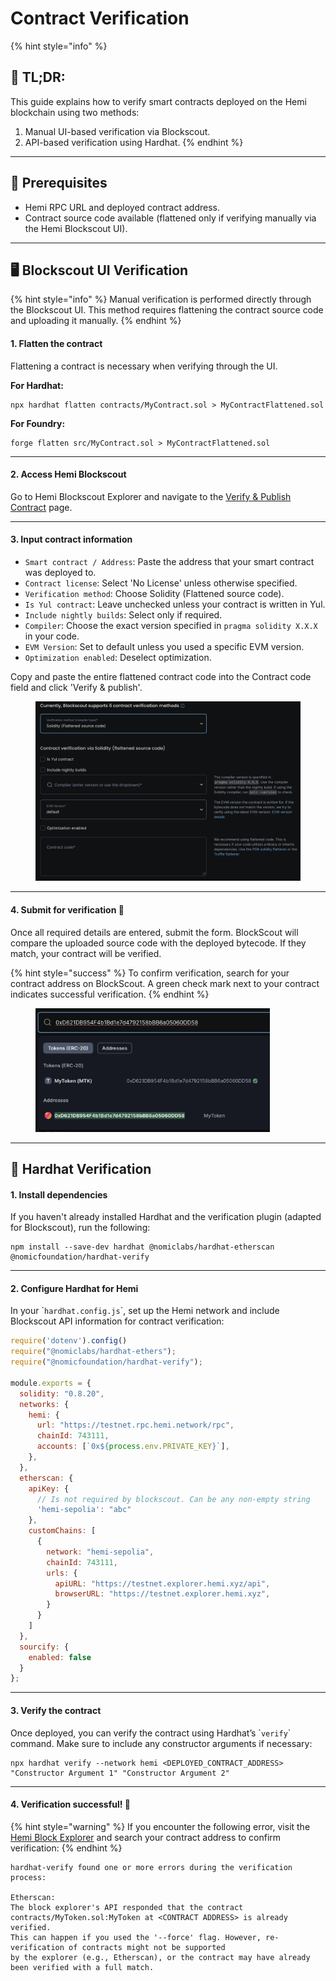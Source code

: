 # Contract Verification

{% hint style="info" %}
## 📜 **TL;DR:**

This guide explains how to verify smart contracts deployed on the Hemi blockchain using two methods:

1. Manual UI-based verification via Blockscout.
2. API-based verification using Hardhat.
{% endhint %}

***

## 🏁 Prerequisites

* Hemi RPC URL and deployed contract address.
* Contract source code available (flattened only if verifying manually via the Hemi Blockscout UI).

***

## 🖥️ Blockscout UI Verification&#x20;

{% hint style="info" %}
Manual verification is performed directly through the Blockscout UI. This method requires flattening the contract source code and uploading it manually.
{% endhint %}

#### 1. Flatten the contract

Flattening a contract is necessary when verifying through the UI.&#x20;

**For Hardhat:**

```
npx hardhat flatten contracts/MyContract.sol > MyContractFlattened.sol
```

**For Foundry:**

```
forge flatten src/MyContract.sol > MyContractFlattened.sol
```

***

#### 2. Access Hemi Blockscout

Go to Hemi Blockscout Explorer and navigate to the [Verify & Publish Contract](https://testnet.explorer.hemi.xyz/contract-verification) page.

***

#### 3. Input contract information

* `Smart contract / Address`:  Paste the address that your smart contract was deployed to.
* `Contract license`:  Select 'No License' unless otherwise specified.
* `Verification method`: Choose Solidity (Flattened source code).
* `Is Yul contract`: Leave unchecked unless your contract is written in Yul.
* `Include nightly builds`: Select only if required.
* `Compiler`: Choose the exact version specified in `pragma solidity X.X.X` in your code.
* `EVM Version`: Set to default unless you used a specific EVM version.
* `Optimization enabled`: Deselect optimization.

Copy and paste the entire flattened contract code into the Contract code field and click 'Verify & publish'.

<figure><img src="../.gitbook/assets/image (1) (1) (1).png" alt=""><figcaption></figcaption></figure>

***

#### 4. Submit for verification 🎉

Once all required details are entered, submit the form. BlockScout will compare the uploaded source code with the deployed bytecode. If they match, your contract will be verified.

{% hint style="success" %}
To confirm verification, search for your contract address on BlockScout. A green check mark next to your contract indicates successful verification.
{% endhint %}

<figure><img src="../.gitbook/assets/image (2) (1) (1).png" alt="" width="375"><figcaption></figcaption></figure>

***

## 🚧 Hardhat Verification

#### 1. Install dependencies

If you haven't already installed Hardhat and the verification plugin (adapted for Blockscout), run the following:

```
npm install --save-dev hardhat @nomiclabs/hardhat-etherscan @nomicfoundation/hardhat-verify
```

***

#### 2. Configure Hardhat for Hemi

In your \``hardhat.config.js`\`, set up the Hemi network and include Blockscout API information for contract verification:

```javascript
require('dotenv').config()
require("@nomiclabs/hardhat-ethers");
require("@nomicfoundation/hardhat-verify");

module.exports = {
  solidity: "0.8.20",
  networks: {
    hemi: {
      url: "https://testnet.rpc.hemi.network/rpc",
      chainId: 743111,
      accounts: [`0x${process.env.PRIVATE_KEY}`],
    },
  },
  etherscan: {
    apiKey: {
      // Is not required by blockscout. Can be any non-empty string
      'hemi-sepolia': "abc"
    },
    customChains: [
      {
        network: "hemi-sepolia",
        chainId: 743111,
        urls: {
          apiURL: "https://testnet.explorer.hemi.xyz/api",
          browserURL: "https://testnet.explorer.hemi.xyz",
        }
      }
    ]
  },
  sourcify: {
    enabled: false
  }
};
```

***

#### 3. Verify the contract

Once deployed, you can verify the contract using Hardhat’s \``verify`\` command. Make sure to include any constructor arguments if necessary:

```
npx hardhat verify --network hemi <DEPLOYED_CONTRACT_ADDRESS> "Constructor Argument 1" "Constructor Argument 2"
```

***

#### 4. Verification successful! 🎉

{% hint style="warning" %}
If you encounter the following error, visit the [Hemi Block Explorer](https://testnet.explorer.hemi.xyz) and search your contract address to confirm verification:
{% endhint %}

```
hardhat-verify found one or more errors during the verification process:

Etherscan:
The block explorer's API responded that the contract contracts/MyToken.sol:MyToken at <CONTRACT ADDRESS> is already verified.
This can happen if you used the '--force' flag. However, re-verification of contracts might not be supported
by the explorer (e.g., Etherscan), or the contract may have already been verified with a full match.
```
